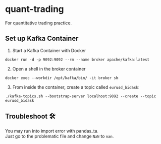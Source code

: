 # quant-trading
For quantitative trading practice.

## Set up Kafka Container
1. Start a Kafka Container with Docker
```
docker run -d -p 9092:9092 --rm --name broker apache/kafka:latest
```
2. Open a shell in the broker container
```
docker exec --workdir /opt/kafka/bin/ -it broker sh
```
3. From inside the container, create a topic called `eurusd_bidask`:
```
./kafka-topics.sh --bootstrap-server localhost:9092 --create --topic eurusd_bidask
```

## Troubleshoot 🛠️
You may run into import error with pandas_ta. <br>
Just go to the problematic file and change `NaN` to `nan`.